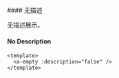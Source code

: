 <cn>
#### 无描述 

无描述展示。
</cn>
<us>
#### No Description
</us>

```tpl
<template>
  <a-empty :description="false" />
</template>
```
